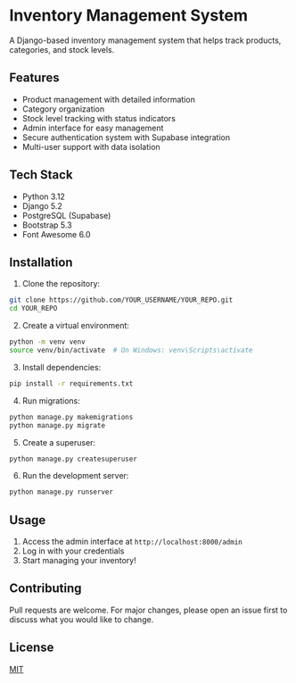 # Inventory Management System

A Django-based inventory management system that helps track products, categories, and stock levels.

## Features

- Product management with detailed information
- Category organization
- Stock level tracking with status indicators
- Admin interface for easy management
- Secure authentication system with Supabase integration
- Multi-user support with data isolation

## Tech Stack

- Python 3.12
- Django 5.2
- PostgreSQL (Supabase)
- Bootstrap 5.3
- Font Awesome 6.0

## Installation

1. Clone the repository:
```bash
git clone https://github.com/YOUR_USERNAME/YOUR_REPO.git
cd YOUR_REPO
```

2. Create a virtual environment:
```bash
python -m venv venv
source venv/bin/activate  # On Windows: venv\Scripts\activate
```

3. Install dependencies:
```bash
pip install -r requirements.txt
```

4. Run migrations:
```bash
python manage.py makemigrations
python manage.py migrate
```

5. Create a superuser:
```bash
python manage.py createsuperuser
```

6. Run the development server:
```bash
python manage.py runserver
```

## Usage

1. Access the admin interface at `http://localhost:8000/admin`
2. Log in with your credentials
3. Start managing your inventory!

## Contributing

Pull requests are welcome. For major changes, please open an issue first to discuss what you would like to change.

## License

[MIT](https://choosealicense.com/licenses/mit/)
